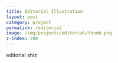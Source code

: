 ```yaml
---
title: Editorial Illustration
layout: post
category: project
permalink: /editorial
image: /img/projects/editorial/thumb.png
z-index: 200
---
```


editorial shiz